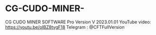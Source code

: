 # CG-CUDO-MINER-
CG CUDO MINER SOFTWARE Pro Version V 2023.01.01 YouTube video: https://youtu.be/oIBZ8tvgF18  Telegram : @CFTFullVersion
